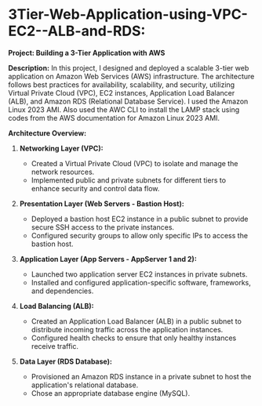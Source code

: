 # 3Tier-Web-Application-using-VPC-EC2--ALB-and-RDS:

**Project: Building a 3-Tier Application with AWS**

**Description:**
In this project, I designed and deployed a scalable 3-tier web application on Amazon Web Services (AWS) infrastructure. The architecture follows best practices for availability, scalability, and security, utilizing Virtual Private Cloud (VPC), EC2 instances, Application Load Balancer (ALB), and Amazon RDS (Relational Database Service). I used the Amazon Linux 2023 AMI. Also used the AWC CLI to install the LAMP stack using codes from the AWS documentation for Amazon Linux 2023 AMI.

**Architecture Overview:**

1. **Networking Layer (VPC):**
   - Created a Virtual Private Cloud (VPC) to isolate and manage the network resources.
   - Implemented public and private subnets for different tiers to enhance security and control data flow.

2. **Presentation Layer (Web Servers - Bastion Host):**
   - Deployed a bastion host EC2 instance in a public subnet to provide secure SSH access to the private instances.
   - Configured security groups to allow only specific IPs to access the bastion host.

3. **Application Layer (App Servers - AppServer 1 and 2):**
   - Launched two application server EC2 instances in private subnets.
   - Installed and configured application-specific software, frameworks, and dependencies.
   
4. **Load Balancing (ALB):**
   - Created an Application Load Balancer (ALB) in a public subnet to distribute incoming traffic across the application instances.
   - Configured health checks to ensure that only healthy instances receive traffic.

5. **Data Layer (RDS Database):**
   - Provisioned an Amazon RDS instance in a private subnet to host the application's relational database.
   - Chose an appropriate database engine (MySQL).






